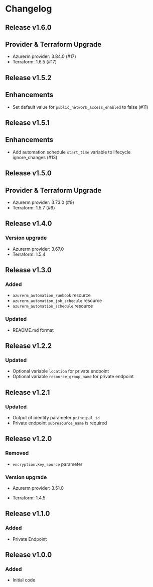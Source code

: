 # Changelog

## Release v1.6.0

## Provider & Terraform Upgrade
- Azurerm provider: 3.84.0 (#17)
- Terraform: 1.6.5 (#17)
   
## Release v1.5.2

## Enhancements

- Set default value for `public_network_access_enabled` to false (#11)


   
## Release v1.5.1

## Enhancements

- Add automation schedule `start_time` variable to lifecycle ignore_changes (#13)


   
## Release v1.5.0

## Provider & Terraform Upgrade
- Azurerm provider: 3.73.0 (#9)
- Terraform: 1.5.7 (#9)


   
## Release v1.4.0

### Version upgrade
- Azurerm provider: 3.67.0
- Terraform: 1.5.4
   
## Release v1.3.0

### Added
- `azurerm_automation_runbook` resource
- `azurerm_automation_job_schedule` resource
- `azurerm_automation_schedule` resource
### Updated
- README.md format
   
## Release v1.2.2

### Updated
- Optional variable `location` for private endpoint
- Optional variable  `resource_group_name` for private endpoint


   
## Release v1.2.1

### Updated
- Output of identity parameter `principal_id` 
- Private endpoint `subresource_name` is required
   
## Release v1.2.0

### Removed

- `encryption.key_source` parameter

### Version upgrade

- Azurerm provider: 3.51.0

- Terraform: 1.4.5

   
## Release v1.1.0

### Added

- Private Endpoint
   
## Release v1.0.0

### Added

- Initial code
   